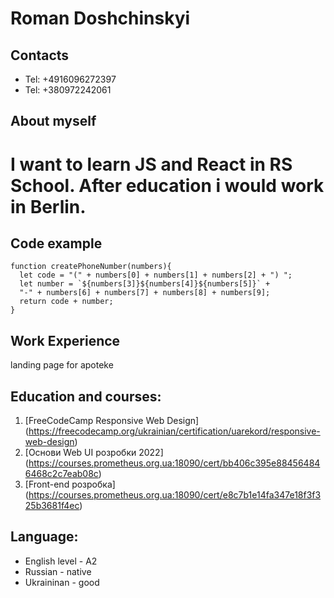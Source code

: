 # Roman Doshchinskyi

## Contacts
* Tel: +4916096272397
* Tel: +380972242061

## About myself
I want to learn JS and React in RS School.
After education i would work in Berlin.
=====
## Code example 
```
function createPhoneNumber(numbers){
  let code = "(" + numbers[0] + numbers[1] + numbers[2] + ") ";
  let number = `${numbers[3]}${numbers[4]}${numbers[5]}` +
  "-" + numbers[6] + numbers[7] + numbers[8] + numbers[9];
  return code + number;
}
```
## Work Experience
landing page for apoteke

## Education and courses:
1. [FreeCodeCamp Responsive Web Design] (https://freecodecamp.org/ukrainian/certification/uarekord/responsive-web-design)
2. [Основи Web UI розробки 2022] (https://courses.prometheus.org.ua:18090/cert/bb406c395e884564846468c2c7eab08c)
3. [Front-end розробка] (https://courses.prometheus.org.ua:18090/cert/e8c7b1e14fa347e18f3f325b3681f4ec)

## Language:
* English level - A2
* Russian - native
* Ukraininan - good
